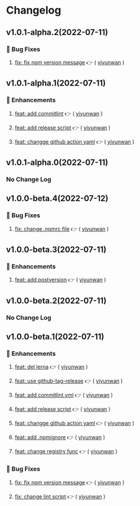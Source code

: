 
  # Changelog
  
## v1.0.1-alpha.2(2022-07-11)


### :bug: Bug Fixes

1. [fix: fix npm  version message](https://github.com/formilyjs/validator-locales/commit/63f0fae) :point_right: ( [yiyunwan](https://github.com/yiyunwan) )    
  


## v1.0.1-alpha.1(2022-07-11)


### :tada: Enhancements

1. [feat: add  commitlint](https://github.com/formilyjs/validator-locales/commit/21a391b) :point_right: ( [yiyunwan](https://github.com/yiyunwan) )    

1. [feat: add release script](https://github.com/formilyjs/validator-locales/commit/fa19f97) :point_right: ( [yiyunwan](https://github.com/yiyunwan) )    

1. [feat: changge github action yaml](https://github.com/formilyjs/validator-locales/commit/3248e86) :point_right: ( [yiyunwan](https://github.com/yiyunwan) )    
  


## v1.0.1-alpha.0(2022-07-11)

### No Change Log

## v1.0.0-beta.4(2022-07-12)


### :bug: Bug Fixes

1. [fix: change .npmrc file](https://github.com/formilyjs/validator-locales/commit/18b0b51) :point_right: ( [yiyunwan](https://github.com/yiyunwan) )    
  


## v1.0.0-beta.3(2022-07-11)


### :tada: Enhancements

1. [feat: add postversion](https://github.com/formilyjs/validator-locales/commit/3d59ac5) :point_right: ( [yiyunwan](https://github.com/yiyunwan) )    
  


## v1.0.0-beta.2(2022-07-11)

### No Change Log

## v1.0.0-beta.1(2022-07-11)


### :tada: Enhancements

1. [feat: del lerna](https://github.com/formilyjs/validator-locales/commit/3de6c9c) :point_right: ( [yiyunwan](https://github.com/yiyunwan) )    

1. [feat: use github-tag-release](https://github.com/formilyjs/validator-locales/commit/130c573) :point_right: ( [yiyunwan](https://github.com/yiyunwan) )    

1. [feat: add commitlint.yml](https://github.com/formilyjs/validator-locales/commit/9e89de1) :point_right: ( [yiyunwan](https://github.com/yiyunwan) )    

1. [feat: add release script](https://github.com/formilyjs/validator-locales/commit/fa19f97) :point_right: ( [yiyunwan](https://github.com/yiyunwan) )    

1. [feat: changge github action yaml](https://github.com/formilyjs/validator-locales/commit/3248e86) :point_right: ( [yiyunwan](https://github.com/yiyunwan) )    

1. [feat: add .npmignore](https://github.com/formilyjs/validator-locales/commit/1638974) :point_right: ( [yiyunwan](https://github.com/yiyunwan) )    

1. [feat: change registry func](https://github.com/formilyjs/validator-locales/commit/9bb2a48) :point_right: ( [yiyunwan](https://github.com/yiyunwan) )    
  

### :bug: Bug Fixes

1. [fix: fix npm  version message](https://github.com/formilyjs/validator-locales/commit/63f0fae) :point_right: ( [yiyunwan](https://github.com/yiyunwan) )    

1. [fix: change lint script](https://github.com/formilyjs/validator-locales/commit/44f3c29) :point_right: ( [yiyunwan](https://github.com/yiyunwan) )    
  

  
  